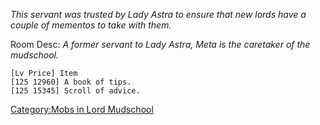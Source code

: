 *This servant was trusted by Lady Astra to ensure that new lords have a
couple of mementos to take with them.*

Room Desc: *A former servant to Lady Astra, Meta is the caretaker of the
mudschool.*

`[Lv Price] Item`  
`[125 12960] A book of tips.`  
`[125 15345] Scroll of advice.`

[Category:Mobs in Lord
Mudschool](Category:Mobs_in_Lord_Mudschool "wikilink")
